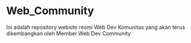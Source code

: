 # Web_Community
Ini adalah repository website resmi Web Dev Komunitas yang akan terus dikembangkan oleh Member Web Dev Community


